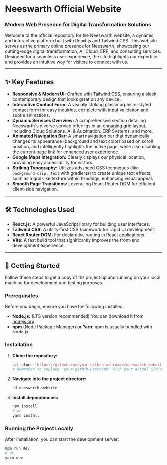 # Neeswarth Official Website

### Modern Web Presence for Digital Transformation Solutions

Welcome to the official repository for the Neeswarth website, a dynamic and interactive platform built with React.js and Tailwind CSS. This website serves as the primary online presence for Neeswarth, showcasing our cutting-edge digital transformation, AI, Cloud, ERP, and consulting services. Designed for a seamless user experience, the site highlights our expertise and provides an intuitive way for visitors to connect with us.

---

## ✨ Key Features

* **Responsive & Modern UI:** Crafted with Tailwind CSS, ensuring a sleek, contemporary design that looks great on any device.
* **Interactive Contact Form:** A visually striking glassmorphism-styled contact form for easy inquiries, complete with input validation and subtle animations.
* **Dynamic Services Overview:** A comprehensive section detailing Neeswarth's diverse service offerings in an engaging grid layout, including Cloud Solutions, AI & Automation, ERP Systems, and more.
* **Animated Navigation Bar:** A smart navigation bar that dynamically changes its appearance (background and text color) based on scroll position, and intelligently highlights the active page, while also disabling the current page link for enhanced user experience.
* **Google Maps Integration:** Clearly displays our physical location, providing easy accessibility for visitors.
* **Striking Typography:** Utilizes advanced CSS techniques (like `background-clip: text` with gradients) to create unique text effects, such as a grid-like texture within headings, enhancing visual appeal.
* **Smooth Page Transitions:** Leveraging React Router DOM for efficient client-side navigation.

---

## 🛠️ Technologies Used

* **React.js:** A powerful JavaScript library for building user interfaces.
* **Tailwind CSS:** A utility-first CSS framework for rapid UI development.
* **React Router DOM:** For declarative routing in React applications.
* **Vite:** A fast build tool that significantly improves the front-end development experience.

---

## 🚀 Getting Started

Follow these steps to get a copy of the project up and running on your local machine for development and testing purposes.

### Prerequisites

Before you begin, ensure you have the following installed:

* **Node.js:** (LTS version recommended) You can download it from [nodejs.org](https://nodejs.org/).
* **npm** (Node Package Manager) or **Yarn**: npm is usually bundled with Node.js.

### Installation

1.  **Clone the repository:**
    ```bash
    git clone [https://github.com/your-github-username/neeswarth-website.git](https://github.com/your-github-username/neeswarth-website.git)
    # Remember to replace 'your-github-username' with your actual GitHub username
    ```
2.  **Navigate into the project directory:**
    ```bash
    cd neeswarth-website
    ```
3.  **Install dependencies:**
    ```bash
    npm install
    # or
    yarn install
    ```

### Running the Project Locally

After installation, you can start the development server:

```bash
npm run dev
# or
yarn dev